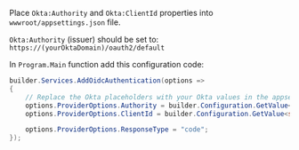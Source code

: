 Place `Okta:Authority` and `Okta:ClientId` properties into `wwwroot/appsettings.json` file. 

`Okta:Authority` (issuer) should be set to: `https://(yourOktaDomain)/oauth2/default`

In `Program.Main` function add this configuration code:

```csharp
builder.Services.AddOidcAuthentication(options =>
{
    // Replace the Okta placeholders with your Okta values in the appsettings.json file.
    options.ProviderOptions.Authority = builder.Configuration.GetValue<string>("Okta:Authority");
    options.ProviderOptions.ClientId = builder.Configuration.GetValue<string>("Okta:ClientId");

    options.ProviderOptions.ResponseType = "code";
});
```
